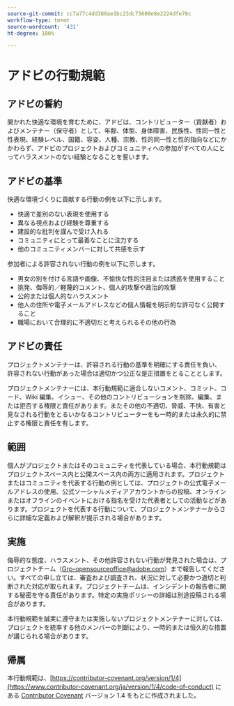 ```yaml
---
source-git-commit: cc7a77c4dd380ae1bc23dc75608e8e2224dfe78c
workflow-type: tm+mt
source-wordcount: '431'
ht-degree: 100%

---
```

# アドビの行動規範

## アドビの誓約

開かれた快適な環境を育むために、アドビは、コントリビューター（貢献者）およびメンテナー（保守者）として、年齢、体型、身体障害、民族性、性同一性と性表現、経験レベル、国籍、容姿、人種、宗教、性的同一性と性的指向などにかかわらず、アドビのプロジェクトおよびコミュニティへの参加がすべての人にとってハラスメントのない経験となることを誓います。

## アドビの基準

快適な環境づくりに貢献する行動の例を以下に示します。

* 快適で差別のない表現を使用する
* 異なる視点および経験を尊重する
* 建設的な批判を謹んで受け入れる
* コミュニティにとって最善なことに注力する
* 他のコミュニティメンバーに対して共感を示す

参加者による許容されない行動の例を以下に示します。

* 男女の別を付ける言語や画像、不愉快な性的注目または誘惑を使用すること
* 挑発、侮辱的／軽蔑的コメント、個人的攻撃や政治的攻撃
* 公的または個人的なハラスメント
* 他人の住所や電子メールアドレスなどの個人情報を明示的な許可なく公開すること
* 職場において合理的に不適切だと考えられるその他の行為

## アドビの責任

プロジェクトメンテナーは、許容される行動の基準を明確にする責任を負い、許容されない行動があった場合は適切かつ公正な是正措置をとることとします。

プロジェクトメンテナーには、本行動規範に適合しないコメント、コミット、コード、Wiki 編集、イシュー、その他のコントリビューションを削除、編集、または拒否する権限と責任があります。またその他の不適切、脅威、不快、有害と見なされる行動をとるいかなるコントリビューターをも一時的または永久的に禁止する権限と責任を有します。

## 範囲

個人がプロジェクトまたはそのコミュニティを代表している場合、本行動規範はプロジェクトスペース内と公開スペース内の両方に適用されます。プロジェクトまたはコミュニティを代表する行動の例としては、プロジェクトの公式電子メールアドレスの使用、公式ソーシャルメディアアカウントからの投稿、オンラインまたはオフラインのイベントにおける指名を受けた代表者としての活動などがあります。プロジェクトを代表する行動について、プロジェクトメンテナーからさらに詳細な定義および解釈が提示される場合があります。

## 実施

侮辱的な態度、ハラスメント、その他許容されない行動が発見された場合は、プロジェクトチーム（Grp-opensourceoffice@adobe.com）まで報告してください。すべての申し立ては、審査および調査され、状況に対して必要かつ適切と判断された対応が取られます。プロジェクトチームは、インシデントの報告者に関する秘密を守る責任があります。特定の実施ポリシーの詳細は別途投稿される場合があります。

本行動規範を誠実に遵守または実施しないプロジェクトメンテナーに対しては、プロジェクトを統率する他のメンバーの判断により、一時的または恒久的な措置が講じられる場合があります。

## 帰属

本行動規範は、[https://contributor-covenant.org/version/1/4](https://www.contributor-covenant.org/ja/version/1/4/code-of-conduct) にある [Contributor Covenant](https://contributor-covenant.org) バージョン 1.4 をもとに作成されました。
